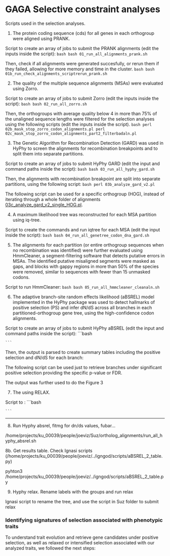 # GAGA Selective constraint analyses


Scripts used in the selection analyses. 


1. The protein coding sequence (cds) for all genes in each orthogroup were aligned using PRANK.

Script to create an array of jobs to submit the PRANK alignments (edit the inputs inside the script):
    ```bash
    bash 01_run_all_alignments_prank.sh
    ```

Then, check if all alignments were generated succesfully, or rerun them if they failed, allowing for more memory and time in the cluster. 
    ```bash
    bash 01b_run_check_alignments_scriptrerun_prank.sh
    ```


2. The quality of the multiple sequence alignments (MSAs) were evaluated using Zorro.

Script to create an array of jobs to submit Zorro (edit the inputs inside the script):
    ```bash
    bash 02_run_all_zorro.sh
    ```

Then, the orthogroups with average quality below 4 in more than 75% of the unaligned sequence lengths were filtered for the selection analyses using the following scripts (edit the inputs inside the script).
    ```bash
    perl 02b_mask_stop_zorro_codon_alignments.pl
    perl 02c_mask_stop_zorro_codon_alignments_part2_filterbadaln.pl
    ```


3. The Genetic Algorithm for Recombination Detection (GARD) was used in HyPhy to screen the alignments for recombination breakpoints and to split them into separate partitions.

Script to create an array of jobs to submit HyPhy GARD (edit the input and command paths inside the script):
    ```bash
    bash 03_run_all_hyphy_gard.sh
    ```

Then, the alignments with recombination breakpoint are split into separate partitions, using the following script:
    ```bash
    perl 03b_analyze_gard_v2.pl
    ```

The following script can be used for a specific orthogroup (HOG), instead of iterating through a whole folder of alignments [03c_analyze_gard_v2_single_HOG.pl](03c_analyze_gard_v2_single_HOG.pl).


4. A maximum likelihood tree was reconstructed for each MSA partition using iq-tree.

Script to create the commands and run iqtree for each MSA (edit the input inside the script):
    ```bash
    bash 04_run_all_genetree_codon_dna_gard.sh
    ```


5. The alignments for each partition (or entire orthogroup sequences when no recombination was identified) were further evaluated using HmmCleaner, a segment-filtering software that detects putative errors in MSAs. The identified putative misaligned segments were masked as gaps, and blocks with gappy regions in more than 50% of the species were removed, similar to sequences with fewer than 15 unmasked codons.

Script to run HmmCleaner:
    ```bash
    bash 05_run_all_hmmcleaner_cleanaln.sh
    ```


6. The adaptive branch-site random effects likelihood (aBSREL) model implemented in the HyPhy package was used to detect hallmarks of positive selection (PS) and infer dN/dS across all branches in each partitioned-orthogroup gene tree, using the high-confidence codon alignments.

Script to create an array of jobs to submit HyPhy aBSREL (edit the input and command paths inside the script):
    ```bash
    
    ```

Then, the output is parsed to create summary tables including the positive selection and dN/dS for each branch:


The following script can be used just to retrieve branches under significant positive selection providing the specific p-value or FDR. 



The output was further used to do the Figure 3



7. The using RELAX.

Script to :
    ```bash
    
    ```




----





8. Run Hyphy absrel, fitmg for dn/ds values, fubar... 

/home/projects/ku_00039/people/joeviz/Suz/ortholog_alignments/run_all_hyphy_absrel.sh


8b. Get results table. Check Ignasi scripts (/home/projects/ku_00039/people/joeviz/../igngod/scripts/aBSREL_2_table.py)


pyhton3 /home/projects/ku_00039/people/joeviz/../igngod/scripts/aBSREL_2_table.py


9. Hyphy relax. Rename labels with the groups and run relax

Ignasi script to rename the tree, and use the script in Suz folder to submit relax






### Identifying signatures of selection associated with phenotypic traits

To understand trait evolution and retrieve gene candidates under positive selection, as well as relaxed or intensified selection associated with our analyzed traits, we followed the next steps:




